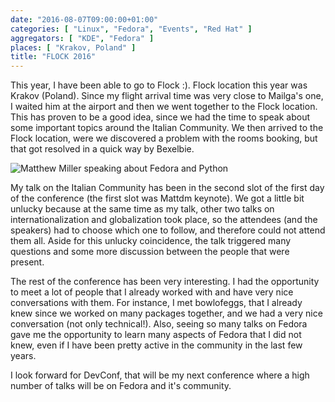 ```yaml
---
date: "2016-08-07T09:00:00+01:00"
categories: [ "Linux", "Fedora", "Events", "Red Hat" ]
aggregators: [ "KDE", "Fedora" ]
places: [ "Krakov, Poland" ]
title: "FLOCK 2016"
---
```


This year, I have been able to go to Flock :).
Flock location this year was Krakov (Poland).
Since my flight arrival time was very close to Mailga's one, I waited him at the airport and then we went together to the Flock location.
This has proven to be a good idea, since we had the time to speak about some important topics around the Italian Community.
We then arrived to the Flock location, were we discovered a problem with the rooms booking, but that got resolved in a quick way by Bexelbie.

![Matthew Miller speaking about Fedora and Python](/img/posts/2016_08_07_flock.jpg)

My talk on the Italian Community has been in the second slot of the first day of the conference (the first slot was Mattdm keynote).
We got a little bit unlucky because at the same time as my talk, other two talks on internationalization and globalization took place, so the attendees (and the speakers) had to choose which one to follow, and therefore could not attend them all.
Aside for this unlucky coincidence, the talk triggered many questions and some more discussion between the people that were present.

The rest of the conference has been very interesting.
I had the opportunity to meet a lot of people that I already worked with and have very nice conversations with them.
For instance, I met bowlofeggs, that I already knew since we worked on many packages together, and we had a very nice conversation (not only technical!).
Also, seeing so many talks on Fedora gave me the opportunity to learn many aspects of Fedora that I did not knew, even if I have been pretty active in the community in the last few years.

I look forward for DevConf, that will be my next conference where a high number of talks will be on Fedora and it's community.
